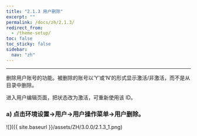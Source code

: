 ```yaml
---
title: "2.1.3 用户删除"
excerpt: ""
permalink: /docs/zh/2.1.3/
redirect_from:
  - /theme-setup/
toc: false
toc_sticky: false
sidebar:
  nav: "zh"
---
```


---
删除用户账号的功能。被删除的账号以‘Y’或‘N’的形式显示激活/非激活，而不是从目录中删除。

进入用户编辑页面，把状态改为激活，可重新使用该 ID。

### a\) 点击环境设置→用户→用户操作菜单→用户删除。
![]({{ site.baseurl }}/assets/ZH/3.0.0/2.1.3_1.png)
